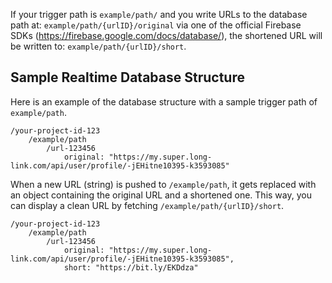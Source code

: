 If your trigger path is `example/path/` and you write URLs to the database path at:
`example/path/{urlID}/original` via one of the official Firebase SDKs (https://firebase.google.com/docs/database/), the shortened URL will be written to:
`example/path/{urlID}/short`.

## Sample Realtime Database Structure

Here is an example of the database structure with a sample trigger path of `example/path`.
```
/your-project-id-123
    /example/path
        /url-123456
            original: "https://my.super.long-link.com/api/user/profile/-jEHitne10395-k3593085"
```

When a new URL (string) is pushed to `/example/path`, it gets replaced with an object containing the original URL and a shortened one.
This way, you can display a clean URL by fetching `/example/path/{urlID}/short`.

```
/your-project-id-123
    /example/path
        /url-123456
            original: "https://my.super.long-link.com/api/user/profile/-jEHitne10395-k3593085",
            short: "https://bit.ly/EKDdza"
```
